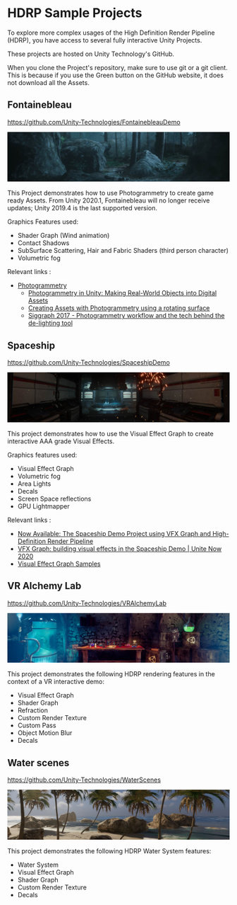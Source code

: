 # HDRP Sample Projects

To explore more complex usages of the High Definition Render Pipeline (HDRP), you have access to several fully interactive Unity Projects.

These projects are hosted on Unity Technology's GitHub.

When you clone the Project's repository, make sure to use git or a git client. This is because if you use the Green button on the GitHub website, it does not download all the Assets.

## Fontainebleau

https://github.com/Unity-Technologies/FontainebleauDemo

![Fontainebleau](Images/HDRPDemos-Fontainebleau.png)

This Project demonstrates how to use Photogrammetry to create game ready Assets. From Unity 2020.1, Fontainebleau will no longer receive updates; Unity 2019.4 is the last supported version.

Graphics Features used:

* Shader Graph (Wind animation)
* Contact Shadows
* SubSurface Scattering, Hair and Fabric Shaders (third person character)
* Volumetric fog

Relevant  links :

* [Photogrammetry](https://unity.com/solutions/photogrammetry)
  * [Photogrammetry in Unity: Making Real-World Objects into Digital Assets](https://blogs.unity3d.com/2018/03/12/photogrammetry-in-unity-making-real-world-objects-into-digital-assets/)
  * [Creating Assets with Photogrammetry using a rotating surface](https://blogs.unity3d.com/2019/03/11/creating-assets-with-photogrammetry-using-a-rotating-surface/)
  * [Siggraph 2017 - Photogrammetry workflow and the tech behind the de-lighting tool](https://www.youtube.com/watch?v=Ny9ZXt_2v2Y)


## Spaceship

https://github.com/Unity-Technologies/SpaceshipDemo

![Spaceship](Images/HDRPDemos-Spaceship.png)

This project demonstrates how to use the Visual Effect Graph to create interactive AAA grade Visual Effects.

Graphics features used:

* Visual Effect Graph
* Volumetric fog
* Area Lights
* Decals
* Screen Space reflections
* GPU Lightmapper

Relevant links :
* [Now Available: The Spaceship Demo Project using VFX Graph and High-Definition Render Pipeline](https://blogs.unity3d.com/2019/08/19/now-available-the-spaceship-demo-project-using-vfx-graph-and-high-definition-render-pipeline/)
* [VFX Graph: building visual effects in the Spaceship Demo | Unite Now 2020](https://www.youtube.com/watch?v=Od16mcOzl2M)
* [Visual Effect Graph Samples](https://blogs.unity3d.com/2019/03/06/visual-effect-graph-samples/)


## VR Alchemy Lab

https://github.com/Unity-Technologies/VRAlchemyLab

![VR Alchemy Lab](Images/HDRPDemos-VRAlchemyLab.png)

This project demonstrates the following HDRP rendering features in the context of a VR interactive demo:

* Visual Effect Graph
* Shader Graph
* Refraction
* Custom Render Texture
* Custom Pass
* Object Motion Blur
* Decals

## Water scenes

https://github.com/Unity-Technologies/WaterScenes

![Water Scenes](Images/HDRPDemos-Water.png)

This project demonstrates the following HDRP Water System features:

* Water System
* Visual Effect Graph
* Shader Graph
* Custom Render Texture
* Decals
